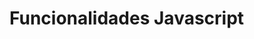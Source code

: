 <!doctype html>
<html lang="en">
<head>
  <meta charset="utf-8">
  <title>Funções Javascript | DXS</title>
  <base href="/">
  <meta name="viewport" content="width=device-width, initial-scale=1">
  <link href="https://cdn.jsdelivr.net/npm/bootstrap@5.1.3/dist/css/bootstrap.min.css" rel="stylesheet" integrity="sha384-1BmE4kWBq78iYhFldvKuhfTAU6auU8tT94WrHftjDbrCEXSU1oBoqyl2QvZ6jIW3" crossorigin="anonymous">
  <link rel="stylesheet" href="https://cdn.jsdelivr.net/npm/bootstrap-icons@1.7.1/font/bootstrap-icons.css">
  <link rel="icon" type="image/x-icon" href="https://dataxstudios.com.br/assets/images/DXS_ico-300x300.png">
  <link rel="stylesheet" href="https://dataxstudios.com.br/assets/css/site.css"/>  
</head>
<body class="fundo_claro">
    <div id="titulo_pagina" class="letra_branca fundo_cinza px-0 py-0"><h1>Funcionalidades Javascript</h1></div>
    <div class="container-fluid">      
      <div class="row" id="funcionalidades"></div>
    </div>
    <script src="javascript_allFunctions/js/allFunctions.js" type="text/javascript"></script>
</body>
</html>

